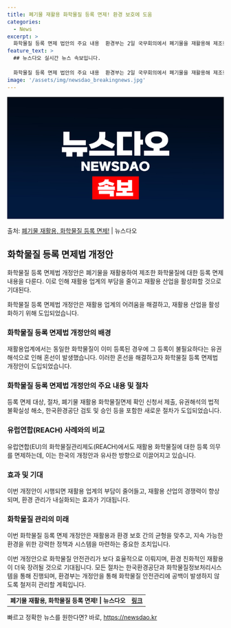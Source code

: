 ```yaml
---
title: 폐기물 재활용 화학물질 등록 면제! 환경 보호에 도움
categories:
  - News
excerpt: >
  화학물질 등록 면제 법안의 주요 내용  환경부는 2일 국무회의에서 폐기물을 재활용해 제조한 화학물질에 대한 …
feature_text: >
  ## 뉴스다오 실시간 뉴스 속보입니다.

  화학물질 등록 면제 법안의 주요 내용  환경부는 2일 국무회의에서 폐기물을 재활용해 제조한 화학물질에 대한 …
image: '/assets/img/newsdao_breakingnews.jpg'
---
```


![뉴스다오 속보](/assets/img/newsdao_breakingnews.jpg)

<p>출처: <a href="https://newsdao.kr/4556" rel="dofollow">폐기물 재활용, 화학물질 등록 면제!</a> | 뉴스다오</p>

<h2 data-ke-size="size26">화학물질 등록 면제법 개정안</h2>
화학물질 등록 면제법 개정안은 폐기물을 재활용하여 제조한 화학물질에 대한 등록 면제 내용을 다룬다. 이로 인해 재활용 업계의 부담을 줄이고 재활용 산업을 활성화할 것으로 기대된다.

<p data-ke-size="size16">화학물질 등록 면제법 개정안은 재활용 업계의 어려움을 해결하고, 재활용 산업을 활성화하기 위해 도입되었습니다.</p>

<h3><b>화학물질 등록 면제법 개정안의 배경</b></h3>
재활용업계에서는 동일한 화학물질이 이미 등록된 경우에 그 등록이 불필요하다는 유권해석으로 인해 혼선이 발생했습니다. 이러한 혼선을 해결하고자 화학물질 등록 면제법 개정안이 도입되었습니다.

<h3><b>화학물질 등록 면제법 개정안의 주요 내용 및 절차</b></h3>
등록 면제 대상, 절차, 폐기물 재활용 화학물질면제 확인 신청서 제출, 유권해석의 법적 불확실성 해소, 한국환경공단 검토 및 승인 등을 포함한 새로운 절차가 도입되었습니다.

<h3><b>유럽연합(REACH) 사례와의 비교</b></h3>
유럽연합(EU)의 화학물질관리제도(REACH)에서도 재활용 화학물질에 대한 등록 의무를 면제하는데, 이는 한국의 개정안과 유사한 방향으로 이끌어지고 있습니다.

<h3><b>효과 및 기대</b></h3>
이번 개정안이 시행되면 재활용 업계의 부담이 줄어들고, 재활용 산업의 경쟁력이 향상되며, 환경 관리가 내실화되는 효과가 기대됩니다.

<h3><b>화학물질 관리의 미래</b></h3>
이번 화학물질 등록 면제 개정안은 재활용과 환경 보호 간의 균형을 맞추고, 지속 가능한 환경을 위한 강력한 정책과 시스템을 마련하는 중요한 조치입니다.

이번 개정안으로 화학물질 안전관리가 보다 효율적으로 이뤄지며, 환경 친화적인 재활용이 더욱 장려될 것으로 기대됩니다. 모든 절차는 한국환경공단과 화학물질정보처리시스템을 통해 진행되며, 환경부는 개정안을 통해 화학물질 안전관리에 공백이 발생하지 않도록 철저히 관리할 계획입니다.

<p data-ke-size="size16"></p>

<table>
  <tbody>
    <tr>
      <td style="text-align: center; height: 17px;"><b>폐기물 재활용, 화학물질 등록 면제! | 뉴스다오</b></td>
      <td style="text-align: center; height: 17px;"><b><a href="https://newsdao.kr/4556">링크</a></b></td>
    </tr>
  </tbody>
</table> 

빠르고 정확한 뉴스를 원한다면? 바로, <a href="https://newsdao.kr" rel="dofollow">https://newsdao.kr</a>


    

